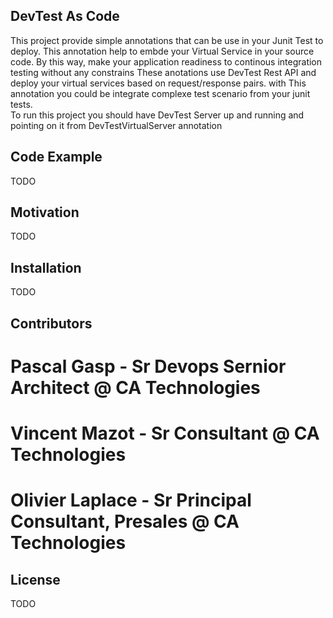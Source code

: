 ## DevTest As Code

This project provide simple annotations that can be use  in your Junit Test to deploy. This annotation help to embde your Virtual Service in your source code. By this way, make your application readiness to continous integration testing without any constrains
These anotations use DevTest Rest API and deploy your virtual services based on request/response pairs. 
with This annotation you could be integrate complexe test scenario from your junit tests.  
To run this project you should have DevTest Server up and running and pointing on it from DevTestVirtualServer annotation

## Code Example

TODO

## Motivation

TODO

## Installation

TODO


## Contributors

# Pascal Gasp - Sr Devops Sernior Architect @ CA Technologies
# Vincent Mazot - Sr Consultant @ CA Technologies
# Olivier Laplace - Sr Principal Consultant, Presales @ CA Technologies

## License

TODO
